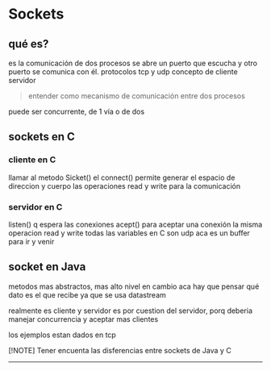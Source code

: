 # Sockets 
## qué es?
es la comunicación de dos procesos 
se abre un puerto que escucha y otro puerto se comunica con él. 
protocolos tcp y udp 
concepto de cliente servidor

> entender como mecanismo de comunicación entre dos procesos 

puede ser concurrente, de 1 vía o de dos 

## sockets en C 
### cliente en C
llamar al metodo Sicket() 
el connect() permite generar el espacio de direccion y cuerpo 
las operaciones read  y write para la comunicación 

### servidor en C
listen() q espera las conexiones 
acept() para aceptar una conexión 
la misma operacion read y write
todas las variables en C son udp 
aca es un buffer para ir y venir



## socket en Java
metodos mas abstractos, mas alto nivel 
en cambio aca hay que pensar qué dato es el que recibe ya que se usa datastream 

realmente es cliente y servidor
es por cuestion del servidor, porq deberia manejar concurrencia y aceptar mas clientes 

los ejemplos estan dados en tcp 


[!NOTE] Tener encuenta las disferencias entre sockets de Java y C 

---



